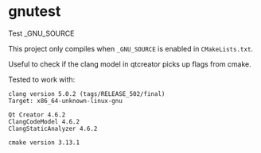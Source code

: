 # gnutest
Test _GNU_SOURCE

This project only compiles when `_GNU_SOURCE` is enabled in `CMakeLists.txt`.

Useful to check if the clang model in qtcreator picks up flags from cmake.

Tested to work with:
```
clang version 5.0.2 (tags/RELEASE_502/final)
Target: x86_64-unknown-linux-gnu

Qt Creator 4.6.2
ClangCodeModel 4.6.2
ClangStaticAnalyzer 4.6.2

cmake version 3.13.1
```



